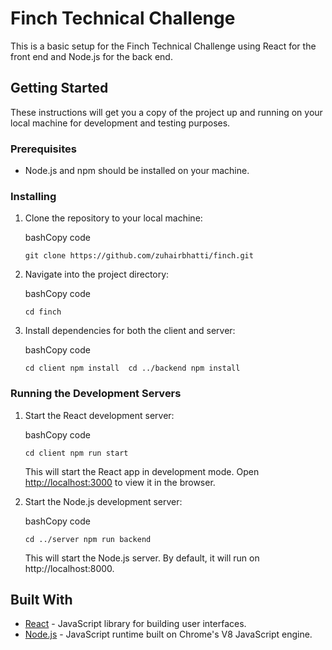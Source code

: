 Finch Technical Challenge
=====================

This is a basic setup for the Finch Technical Challenge using React for the front end and Node.js for the back end.

Getting Started
---------------

These instructions will get you a copy of the project up and running on your local machine for development and testing purposes.

### Prerequisites

*   Node.js and npm should be installed on your machine.

### Installing

1.  Clone the repository to your local machine:
    
    bashCopy code
    
    `git clone https://github.com/zuhairbhatti/finch.git`
    
2.  Navigate into the project directory:
    
    bashCopy code
    
    `cd finch`
    
3.  Install dependencies for both the client and server:
    
    bashCopy code
    
    `cd client npm install  cd ../backend npm install`
    

### Running the Development Servers

1.  Start the React development server:
    
    bashCopy code
    
    `cd client npm run start`
    
    This will start the React app in development mode. Open [http://localhost:3000](http://localhost:3000) to view it in the browser.
    
2.  Start the Node.js development server:
    
    bashCopy code
    
    `cd ../server npm run backend`
    
    This will start the Node.js server. By default, it will run on http://localhost:8000.
    

Built With
----------

*   [React](https://reactjs.org/) - JavaScript library for building user interfaces.
*   [Node.js](https://nodejs.org/) - JavaScript runtime built on Chrome's V8 JavaScript engine.
